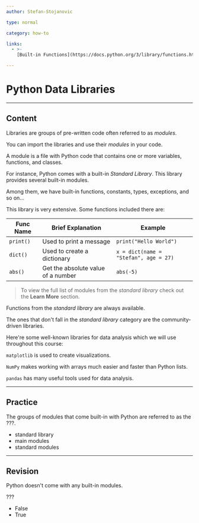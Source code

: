 ```yaml
---
author: Stefan-Stojanovic

type: normal

category: how-to

links:
  - >-
    [Built-in Functions](https://docs.python.org/3/library/functions.html){documentation}

---
```


# Python Data Libraries

---
## Content

Libraries are groups of pre-written code often referred to as *modules*.

You can import the libraries and use their *modules* in your code.

A module is a file with Python code that contains one or more variables, functions, and classes.

For instance, Python comes with a built-in *Standard Library*. This library provides several built-in modules. 

Among them, we have built-in functions, constants, types, exceptions, and so on...

This library is very extensive. Some functions included there are:

| Func Name | Brief Explanation                  | Example                               |
|-----------|------------------------------------|---------------------------------------|
| `print()` | Used to print a message            | `print("Hello World")`                |
| `dict()`  | Used to create a dictionary        | `x = dict(name = "Stefan", age = 27)` |
| `abs()`   | Get the absolute value of a number | `abs(-5)`                             |

> To view the full list of modules from the *standard library* check out the **Learn More** section. 

Functions from the *standard library* are always available.

The ones that don't fall in the *standard library* category are the community-driven libraries.

Here're some well-known libraries for data analysis which we will use throughout this course:

`matplotlib` is used to create visualizations.

`NumPy` makes working with arrays much easier and faster than Python lists.

`pandas` has many useful tools used for data analysis.

---
## Practice

The groups of modules that come built-in with Python are referred to as the ???.

- standard library
- main modules
- standard modules

---
## Revision

Python doesn't come with any built-in modules.

???

- False
- True